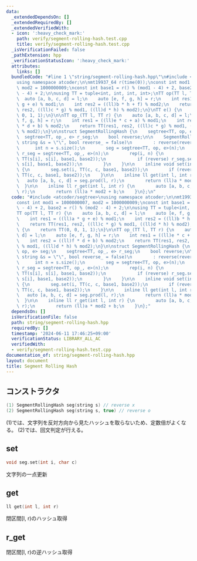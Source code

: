 ```yaml
---
data:
  _extendedDependsOn: []
  _extendedRequiredBy: []
  _extendedVerifiedWith:
  - icon: ':heavy_check_mark:'
    path: verify/segment-rolling-hash.test.cpp
    title: verify/segment-rolling-hash.test.cpp
  _isVerificationFailed: false
  _pathExtension: hpp
  _verificationStatusIcon: ':heavy_check_mark:'
  attributes:
    links: []
  bundledCode: "#line 1 \"string/segment-rolling-hash.hpp\"\n#include <atcoder/segtree>\n\
    using namespace atcoder;\n\nmt19937_64 r(time(0));\nconst int mod1 = 1000000007,\
    \ mod2 = 1000000009;\nconst int base1 = r() % (mod1 - 4) + 2, base2 = r() % (mod2\
    \ - 4) + 2;\n\nusing TT = tuple<int, int, int, int>;\nTT op(TT l, TT r) {\n  \
    \  auto [a, b, c, d] = l;\n    auto [e, f, g, h] = r;\n    int res1 = ((ll)a *\
    \ g + e) % mod1;\n    int res2 = ((ll)b * h + f) % mod2;\n    return TT(res1,\
    \ res2, ((ll)c * g) % mod1, ((ll)d * h) % mod2);\n}\nTT e() {\n    return TT(0,\
    \ 0, 1, 1);\n}\n\nTT op_(TT l, TT r) {\n    auto [a, b, c, d] = l;\n    auto [e,\
    \ f, g, h] = r;\n    int res1 = ((ll)e * c + a) % mod1;\n    int res2 = ((ll)f\
    \ * d + b) % mod2;\n    return TT(res1, res2, ((ll)c * g) % mod1, ((ll)d * h)\
    \ % mod2);\n}\n\nstruct SegmentRollingHash {\n    segtree<TT, op, e> seg;\n  \
    \  segtree<TT, op_, e> r_seg;\n    bool reverse;\n\n    SegmentRollingHash(const\
    \ string &s = \"\", bool reverse_ = false)\n        : reverse(reverse_) {\n  \
    \      int n = s.size();\n        seg = segtree<TT, op, e>(n);\n        if (reverse)\
    \ r_seg = segtree<TT, op_, e>(n);\n        rep(i, n) {\n            seg.set(i,\
    \ TT(s[i], s[i], base1, base2));\n            if (reverse) r_seg.set(i, TT(s[i],\
    \ s[i], base1, base2));\n        }\n    }\n\n    inline void set(int i, char c)\
    \ {\n        seg.set(i, TT(c, c, base1, base2));\n        if (reverse) r_seg.set(i,\
    \ TT(c, c, base1, base2));\n    }\n\n    inline ll get(int l, int r) {\n     \
    \   auto [a, b, c, d] = seg.prod(l, r);\n        return (ll)a * mod2 + b;\n  \
    \  }\n\n    inline ll r_get(int l, int r) {\n        auto [a, b, c, d] = r_seg.prod(l,\
    \ r);\n        return (ll)a * mod2 + b;\n    }\n};\n"
  code: "#include <atcoder/segtree>\nusing namespace atcoder;\n\nmt19937_64 r(time(0));\n\
    const int mod1 = 1000000007, mod2 = 1000000009;\nconst int base1 = r() % (mod1\
    \ - 4) + 2, base2 = r() % (mod2 - 4) + 2;\n\nusing TT = tuple<int, int, int, int>;\n\
    TT op(TT l, TT r) {\n    auto [a, b, c, d] = l;\n    auto [e, f, g, h] = r;\n\
    \    int res1 = ((ll)a * g + e) % mod1;\n    int res2 = ((ll)b * h + f) % mod2;\n\
    \    return TT(res1, res2, ((ll)c * g) % mod1, ((ll)d * h) % mod2);\n}\nTT e()\
    \ {\n    return TT(0, 0, 1, 1);\n}\n\nTT op_(TT l, TT r) {\n    auto [a, b, c,\
    \ d] = l;\n    auto [e, f, g, h] = r;\n    int res1 = ((ll)e * c + a) % mod1;\n\
    \    int res2 = ((ll)f * d + b) % mod2;\n    return TT(res1, res2, ((ll)c * g)\
    \ % mod1, ((ll)d * h) % mod2);\n}\n\nstruct SegmentRollingHash {\n    segtree<TT,\
    \ op, e> seg;\n    segtree<TT, op_, e> r_seg;\n    bool reverse;\n\n    SegmentRollingHash(const\
    \ string &s = \"\", bool reverse_ = false)\n        : reverse(reverse_) {\n  \
    \      int n = s.size();\n        seg = segtree<TT, op, e>(n);\n        if (reverse)\
    \ r_seg = segtree<TT, op_, e>(n);\n        rep(i, n) {\n            seg.set(i,\
    \ TT(s[i], s[i], base1, base2));\n            if (reverse) r_seg.set(i, TT(s[i],\
    \ s[i], base1, base2));\n        }\n    }\n\n    inline void set(int i, char c)\
    \ {\n        seg.set(i, TT(c, c, base1, base2));\n        if (reverse) r_seg.set(i,\
    \ TT(c, c, base1, base2));\n    }\n\n    inline ll get(int l, int r) {\n     \
    \   auto [a, b, c, d] = seg.prod(l, r);\n        return (ll)a * mod2 + b;\n  \
    \  }\n\n    inline ll r_get(int l, int r) {\n        auto [a, b, c, d] = r_seg.prod(l,\
    \ r);\n        return (ll)a * mod2 + b;\n    }\n};"
  dependsOn: []
  isVerificationFile: false
  path: string/segment-rolling-hash.hpp
  requiredBy: []
  timestamp: '2024-06-11 17:46:25+09:00'
  verificationStatus: LIBRARY_ALL_AC
  verifiedWith:
  - verify/segment-rolling-hash.test.cpp
documentation_of: string/segment-rolling-hash.hpp
layout: document
title: Segment Rolling Hash
---
```


## コンストラクタ

```cpp
(1) SegmentRollingHash seg(string s) // reverse x
(2) SegmentRollingHash seg(string s, true) // reverse o
```

(1)では、文字列を反対方向から見たハッシュを取らないため、定数倍がよくなる。
(2)では、回文判定が行える。

## set

```cpp
void seg.set(int i, char c)
```

文字列の一点更新

## get

```cpp
ll get(int l, int r)
```

閉区間[l, r)のハッシュ取得

## r_get

閉区間[l, r)の逆ハッシュ取得